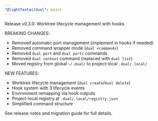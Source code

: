 ```yaml
---
"@lightfastai/dual": major
---
```


Release v0.3.0: Worktree lifecycle management with hooks

BREAKING CHANGES:
- Removed automatic port management (implement in hooks if needed)
- Removed command wrapper mode (`dual <command>`)
- Removed `dual port` and `dual ports` commands
- Removed `dual context` command (replaced with `dual list`)
- Moved registry from global `~/.dual/` to project-local `.dual/.local/`

NEW FEATURES:
- Worktree lifecycle management (`dual create`/`dual delete`)
- Hook system with 3 lifecycle events
- Environment remapping via hook outputs
- Project-local registry at `.dual/.local/registry.json`
- Simplified command structure

See release notes and migration guide for full details.
